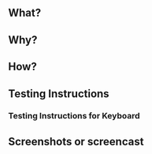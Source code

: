 <!-- Thanks for contributing to Gutenberg! Please follow the Gutenberg Contributing Guidelines:
https://github.com/WordPress/gutenberg/blob/trunk/CONTRIBUTING.md -->

## What?
<!-- In a few words, what is the PR actually doing? -->

## Why?
<!-- Why is this PR necessary? What problem is it solving? Reference any existing previous issue(s) or PR(s), but please add a short summary here, too -->

## How?
<!-- How is your PR addressing the issue at hand? What are the implementation details? -->

## Testing Instructions
<!-- Please include step by step instructions on how to test this PR. -->
<!-- 1. Open a Post or Page. -->
<!-- 2. Insert a Heading Block. -->
<!-- 3. etc. -->

### Testing Instructions for Keyboard
<!-- How can you test the changes by using the keyboard only? Please note, this is required for PRs that change the user interface (UI). This ensures the PR can be tested for any possible accessibility regressions. -->

## Screenshots or screencast <!-- if applicable -->
